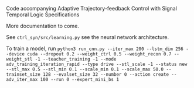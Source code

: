 Code accompanying Adaptive Trajectory-feedback Control with Signal Temporal Logic Specifications

More documentation to come.

See `ctrl_syn/src/learning.py` see the neural network architecture.

To train a model, run
`python3 run_cnn.py --iter_max 200 --lstm_dim 256 --device cuda --dropout 0.2 --weight_ctrl 0.5 --weight_recon 0.7 --weight_stl -1 --teacher_training -1 --mode adv_training_iteration_rapid --type drive --stl_scale -1 --status new --stl_max 0.5 --stl_min 0.1 --scale_min 0.1 --scale_max 50.0 --trainset_size 128 --evalset_size 32 --number 0 --action create --adv_iter_max 100 --run 0 --expert_mini_bs 1`

